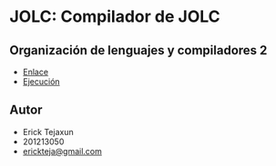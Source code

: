 # JOLC: Compilador de JOLC
## Organización de lenguajes y compiladores 2

- [Enlace](https://jolc-compilado-etejaxun.herokuapp.com)
- [Ejecución](https://play.golang.org/)


## Autor
- Erick Tejaxun
- 201213050
- erickteja@gmail.com
